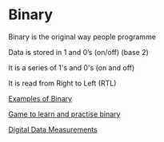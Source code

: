 # Binary

Binary is the original way people programme

Data is stored in 1 and 0’s (on/off) (base 2)

It is a series of 1's and 0's (on and off)

It is read from Right to Left (RTL)

[Examples of Binary](Binary%2092893/Examples%20o%209142f.csv)

[Game to learn and practise binary](https://studio.code.org/projects/applab/iukLbcDnzqgoxuu810unLw)

[Digital Data Measurements](Binary%2092893/Digital%20Da%20f93d1.csv)